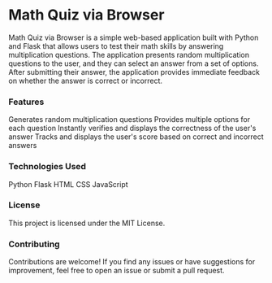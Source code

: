 # Math Quiz via Browser
Math Quiz via Browser is a simple web-based application built with Python and Flask that allows users to test their math skills by answering multiplication questions. The application presents random multiplication questions to the user, and they can select an answer from a set of options. After submitting their answer, the application provides immediate feedback on whether the answer is correct or incorrect.

### Features
Generates random multiplication questions
Provides multiple options for each question
Instantly verifies and displays the correctness of the user's answer
Tracks and displays the user's score based on correct and incorrect answers

### Technologies Used
Python
Flask
HTML
CSS
JavaScript

### License
This project is licensed under the MIT License.

### Contributing
Contributions are welcome! If you find any issues or have suggestions for improvement, feel free to open an issue or submit a pull request.
